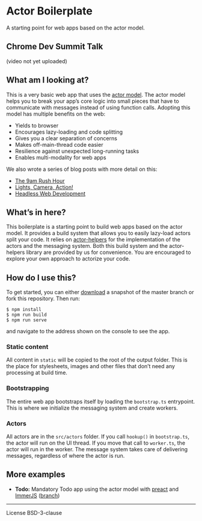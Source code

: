 # Actor Boilerplate

A starting point for web apps based on the actor model.

## Chrome Dev Summit Talk

(video not yet uploaded)

## What am I looking at?

This is a very basic web app that uses the [actor model]. The actor model helps you to break your app’s core logic into small pieces that have to communicate with messages instead of using function calls. Adopting this model has multiple benefits on the web:

- Yields to browser
- Encourages lazy-loading and code splitting
- Gives you a clear separation of concerns
- Makes off-main-thread code easier
- Resilience against unexpected long-running tasks
- Enables multi-modality for web apps

We also wrote a series of blog posts with more detail on this:

- [The 9am Rush Hour]
- [Lights, Camera, Action!]
- [Headless Web Development]

## What’s in here?

This boilerplate is a starting point to build web apps based on the actor model. It provides a build system that allows you to easily lazy-load actors split your code. It relies on [actor-helpers] for the implementation of the actors and the messaging system. Both this build system and the actor-helpers library are provided by us for convenience. You are encouraged to explore your own approach to actorize your code.

## How do I use this?

To get started, you can either [download] a snapshot of the master branch or fork this repository. Then run:

```
$ npm install
$ npm run build
$ npm run serve
```

and navigate to the address shown on the console to see the app.

### Static content

All content in `static` will be copied to the root of the output folder. This is the place for stylesheets, images and other files that don’t need any processing at build time.

### Bootstrapping

The entire web app bootstraps itself by loading the `bootstrap.ts` entrypoint. This is where we initialize the messaging system and create workers.

### Actors

All actors are in the `src/actors` folder. If you call `hookup()` in `bootstrap.ts`, the actor will run on the UI thread. If you move that call to `worker.ts`, the actor will run in the worker. The message system takes care of delivering messages, regardless of where the actor is run.

## More examples

- **Todo:** Mandatory Todo app using the actor model with [preact] and [ImmerJS] ([branch][todo])

---

License BSD-3-clause

[actor-helpers]: https://github.com/PolymerLabs/actor-helpers
[download]: https://github.com/PolymerLabs/actor-boilerplate/archive/master.zip
[actor model]: https://en.wikipedia.org/wiki/Actor_model
[paul lewis]: https://twitter.com/aerotwist
[surma]: https://twitter.com/DasSurma
[the 9am rush hour]: https://dassur.ma/things/the-9am-rush-hour/
[lights, camera, action!]: https://dassur.ma/things/lights-camera-action/
[headless web development]: https://dassur.ma/things/headless-web-development/
[todo]: https://github.com/PolymerLabs/actor-boilerplate/tree/example/todo
[preact]: https://preactjs.com/
[immerjs]: https://github.com/mweststrate/immer
